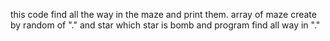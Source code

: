 this code find all the way in the maze and print them.
array of maze create by random of "." and star 
which star is bomb and program find all way in "."

